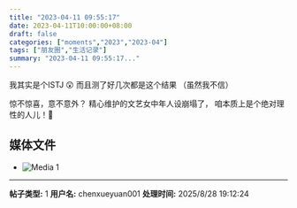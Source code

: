 ```yaml
---
title: "2023-04-11 09:55:17"
date: 2023-04-11T10:00:00+08:00
draft: false
categories: ["moments","2023","2023-04"]
tags: ["朋友圈","生活记录"]
summary: "2023-04-11 09:55:17..."
---
```


我其实是个ISTJ 😲
而且测了好几次都是这个结果 （虽然我不信）

​惊不惊喜，意不意外？
精心维护的文艺女中年人设崩塌了，
咱本质上是个绝对理性的人儿！🧐

## 媒体文件

- ![Media 1](/Moments/photos/2023-04-11/202304110955170.jpg)

---

**帖子类型:** 1
**用户名:** chenxueyuan001
**处理时间:** 2025/8/28 19:12:24